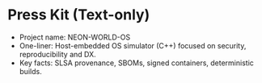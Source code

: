 # Press Kit (Text-only)
- Project name: NEON-WORLD-OS
- One-liner: Host-embedded OS simulator (C++) focused on security, reproducibility and DX.
- Key facts: SLSA provenance, SBOMs, signed containers, deterministic builds.
